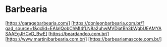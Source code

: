 # Barbearia

[https://garagebarbearia.com/]
[https://donleonbarbearia.com.br/?gad_source=1&gclid=EAIaIQobChMI4fLN8a2uhwMVDiatBh3bWgbUEAMYASAAEgJHCvD_BwE]
[https://beardandco.com.br/]
[https://www.martinibarbearia.com.br/]
[https://barbeariamascote.com.br/]